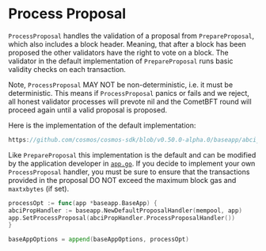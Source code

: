 # Process Proposal

`ProcessProposal` handles the validation of a proposal from `PrepareProposal`,
which also includes a block header. Meaning, that after a block has been proposed
the other validators have the right to vote on a block. The validator in the
default implementation of `PrepareProposal` runs basic validity checks on each
transaction.

Note, `ProcessProposal` MAY NOT be non-deterministic, i.e. it must be deterministic.
This means if `ProcessProposal` panics or fails and we reject, all honest validator
processes will prevote nil and the CometBFT round will proceed again until a valid
proposal is proposed.

Here is the implementation of the default implementation:

```go reference
https://github.com/cosmos/cosmos-sdk/blob/v0.50.0-alpha.0/baseapp/abci_utils.go#L153-L159
```

Like `PrepareProposal` this implementation is the default and can be modified by
the application developer in [`app.go`](../building-apps/01-app-go-di.md). If you decide to implement
your own `ProcessProposal` handler, you must be sure to ensure that the transactions
provided in the proposal DO NOT exceed the maximum block gas and `maxtxbytes` (if set).

```go
processOpt := func(app *baseapp.BaseApp) {
abciPropHandler := baseapp.NewDefaultProposalHandler(mempool, app)
app.SetProcessProposal(abciPropHandler.ProcessProposalHandler())
}

baseAppOptions = append(baseAppOptions, processOpt)
```
